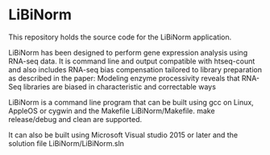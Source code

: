 # LiBiNorm
This repository holds the source code for the LiBiNorm application.

LiBiNorm has been designed to perform gene expression analysis using RNA-seq data. It is command line and output compatible with htseq-count and also includes RNA-seq bias compensation tailored to library preparation as described in the paper: Modeling enzyme processivity reveals that RNA-Seq libraries are biased in characteristic and correctable ways

LiBiNorm is a command line program that can be built using gcc on Linux, AppleOS or cygwin and the Makefile LiBiNorm/Makefile. make release/debug and clean are supported.

It can also be built using Microsoft Visual studio 2015 or later and the solution file LiBiNorm/LiBiNorm.sln


